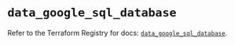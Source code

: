 # `data_google_sql_database`

Refer to the Terraform Registry for docs: [`data_google_sql_database`](https://registry.terraform.io/providers/hashicorp/google/5.14.0/docs/data-sources/sql_database).
